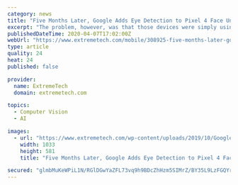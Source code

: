 ```yaml
---
category: news
title: "Five Months Later, Google Adds Eye Detection to Pixel 4 Face Unlock"
excerpt: "The problem, however, was that those devices were simply using the front-facing camera to identify faces. This 2D facial recognition is far less secure than a 3D unlock. Google added support in Android 10 for 3D face unlock, showing off the new features with the Pixel 4 and 4 XL. These phones have a pair of infrared cameras, an IR dot ..."
publishedDateTime: 2020-04-07T17:02:00Z
webUrl: "https://www.extremetech.com/mobile/308925-five-months-later-google-adds-eye-detection-to-pixel-4-face-unlock"
type: article
quality: 24
heat: 24
published: false

provider:
  name: ExtremeTech
  domain: extremetech.com

topics:
  - Computer Vision
  - AI

images:
  - url: "https://www.extremetech.com/wp-content/uploads/2019/10/Google-Pixel-4.jpg"
    width: 1033
    height: 581
    title: "Five Months Later, Google Adds Eye Detection to Pixel 4 Face Unlock"

secured: "glmbMuKeWPiL1N/RGlDGwYaZFL73vq9h9BDcZhHzm5SIMrZ/BY35L9LzFGQYr7Ur63c3xwKK0ytl50/TgGWSk+5tsSQMMdkiwXxx/LqHbJsMwtOeoKVn+VrcnKoyUKyMTkvf1rsC4VYO+lyNEtrN7U0eyV7LbWT2mcRk72mNNdkGfON35RvMKYEyYiFKjsgFWNPbWQUfhnUZOLpBvugFHDdfrm37B59HhZkOuE62o3hUGTJNmBDCf2nsC8PZTE6dmglVOtiei6ZjeltoWKRtaUUQMQU50a+g0r/4AY149MbB5b843kP2YiouFnvTyHFq;uRJFR2OMc0E18kJjKeq5vQ=="
---
```


